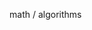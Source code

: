 math / algorithms

<!---
letwinbrayden/letwinbrayden is a ✨ special ✨ repository because its `README.md` (this file) appears on your GitHub profile.
You can click the Preview link to take a look at your changes.
--->
